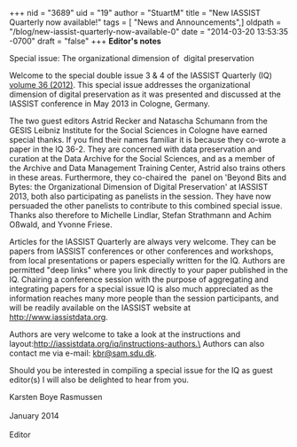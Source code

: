 +++
nid = "3689"
uid = "19"
author = "StuartM"
title = "New IASSIST Quarterly now available!"
tags = [ "News and Announcements",]
oldpath = "/blog/new-iassist-quarterly-now-available-0"
date = "2014-03-20 13:53:35 -0700"
draft = "false"
+++
**Editor's notes**

Special issue: The organizational dimension of  digital preservation

Welcome to the special double issue 3 & 4 of the IASSIST Quarterly (IQ)
[volume 36
(2012)](http://www.iassistdata.org/downloads/vol36_3v4full.pdf). This
special issue addresses the organizational dimension of digital
preservation as it was presented and discussed at the IASSIST conference
in May 2013 in Cologne, Germany.

The two guest editors Astrid Recker and Natascha Schumann from the GESIS
Leibniz Institute for the Social Sciences in Cologne have earned special
thanks. If you find their names familiar it is because they co-wrote a
paper in the IQ 36-2. They are concerned with data preservation and
curation at the Data Archive for the Social Sciences, and as a member of
the Archive and Data Management Training Center, Astrid also trains
others in these areas. Furthermore, they co-chaired the  panel on
'Beyond Bits and Bytes: the Organizational Dimension of Digital
Preservation' at IASSIST 2013, both also participating as panelists in
the session. They have now persuaded the other panelists to contribute
to this combined special issue. Thanks also therefore to Michelle
Lindlar, Stefan Strathmann and Achim Oßwald, and Yvonne Friese.

Articles for the IASSIST Quarterly are always very welcome. They can be
papers from IASSIST conferences or other conferences and workshops, from
local presentations or papers especially written for the IQ. Authors are
permitted "deep links" where you link directly to your paper published
in the IQ. Chairing a conference session with the purpose of aggregating
and integrating papers for a special issue IQ is also much appreciated
as the information reaches many more people than the session
participants, and will be readily available on the IASSIST website at
<http://www.iassistdata.org>.

Authors are very welcome to take a look at the instructions and
layout:http://iassistdata.org/iq/instructions-authors.\
Authors can also contact me via e-mail: [kbr\@sam.sdu.dk](null).

Should you be interested in compiling a special issue for the IQ as
guest editor(s) I will also be delighted to hear from you.

Karsten Boye Rasmussen\
\
January 2014\
\
Editor
